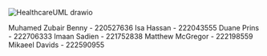 ![HealthcareUML drawio](https://github.com/MuhamedZubairBenny/healthcare_management_system/assets/127490167/e04b5464-74e0-4151-bb39-a72be735cf40)









Muhamed Zubair Benny - 220527636
Isa Hassan - 222043555
Duane Prins - 222706333
Imaan Sadien - 221752838
Matthew McGregor - 222198559
Mikaeel Davids - 222590955
